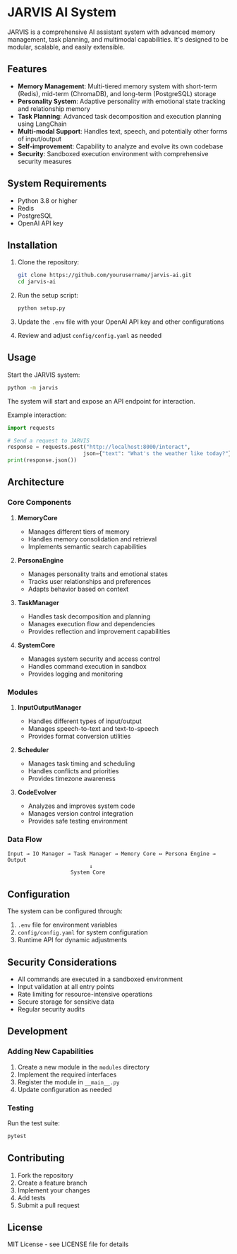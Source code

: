 # JARVIS AI System

JARVIS is a comprehensive AI assistant system with advanced memory management, task planning, and multimodal capabilities. It's designed to be modular, scalable, and easily extensible.

## Features

- **Memory Management**: Multi-tiered memory system with short-term (Redis), mid-term (ChromaDB), and long-term (PostgreSQL) storage
- **Personality System**: Adaptive personality with emotional state tracking and relationship memory
- **Task Planning**: Advanced task decomposition and execution planning using LangChain
- **Multi-modal Support**: Handles text, speech, and potentially other forms of input/output
- **Self-improvement**: Capability to analyze and evolve its own codebase
- **Security**: Sandboxed execution environment with comprehensive security measures

## System Requirements

- Python 3.8 or higher
- Redis
- PostgreSQL
- OpenAI API key

## Installation

1. Clone the repository:
   ```bash
   git clone https://github.com/yourusername/jarvis-ai.git
   cd jarvis-ai
   ```

2. Run the setup script:
   ```bash
   python setup.py
   ```

3. Update the `.env` file with your OpenAI API key and other configurations

4. Review and adjust `config/config.yaml` as needed

## Usage

Start the JARVIS system:
```bash
python -m jarvis
```

The system will start and expose an API endpoint for interaction.

Example interaction:
```python
import requests

# Send a request to JARVIS
response = requests.post("http://localhost:8000/interact", 
                        json={"text": "What's the weather like today?"})
print(response.json())
```

## Architecture

### Core Components

1. **MemoryCore**
   - Manages different tiers of memory
   - Handles memory consolidation and retrieval
   - Implements semantic search capabilities

2. **PersonaEngine**
   - Manages personality traits and emotional states
   - Tracks user relationships and preferences
   - Adapts behavior based on context

3. **TaskManager**
   - Handles task decomposition and planning
   - Manages execution flow and dependencies
   - Provides reflection and improvement capabilities

4. **SystemCore**
   - Manages system security and access control
   - Handles command execution in sandbox
   - Provides logging and monitoring

### Modules

1. **InputOutputManager**
   - Handles different types of input/output
   - Manages speech-to-text and text-to-speech
   - Provides format conversion utilities

2. **Scheduler**
   - Manages task timing and scheduling
   - Handles conflicts and priorities
   - Provides timezone awareness

3. **CodeEvolver**
   - Analyzes and improves system code
   - Manages version control integration
   - Provides safe testing environment

### Data Flow

```
Input → IO Manager → Task Manager → Memory Core ↔ Persona Engine → Output
                          ↓
                    System Core
```

## Configuration

The system can be configured through:
1. `.env` file for environment variables
2. `config/config.yaml` for system configuration
3. Runtime API for dynamic adjustments

## Security Considerations

- All commands are executed in a sandboxed environment
- Input validation at all entry points
- Rate limiting for resource-intensive operations
- Secure storage for sensitive data
- Regular security audits

## Development

### Adding New Capabilities

1. Create a new module in the `modules` directory
2. Implement the required interfaces
3. Register the module in `__main__.py`
4. Update configuration as needed

### Testing

Run the test suite:
```bash
pytest
```

## Contributing

1. Fork the repository
2. Create a feature branch
3. Implement your changes
4. Add tests
5. Submit a pull request

## License

MIT License - see LICENSE file for details